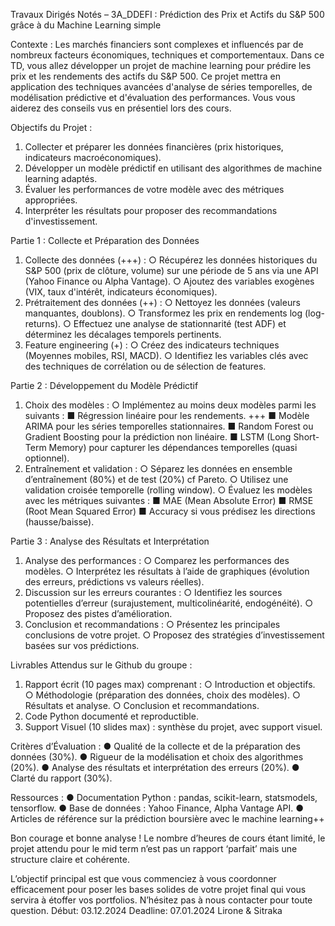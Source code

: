 Travaux Dirigés Notés – 3A_DDEFI : Prédiction des Prix et Actifs du S&P
500 grâce à du Machine Learning simple

Contexte :
Les marchés financiers sont complexes et influencés par de nombreux facteurs économiques,
techniques et comportementaux. Dans ce TD, vous allez développer un projet de machine
learning pour prédire les prix et les rendements des actifs du S&P 500. Ce projet mettra en
application des techniques avancées d'analyse de séries temporelles, de modélisation
prédictive et d'évaluation des performances. Vous vous aiderez des conseils vus en présentiel
lors des cours.

Objectifs du Projet :
1. Collecter et préparer les données financières (prix historiques, indicateurs
macroéconomiques).
2. Développer un modèle prédictif en utilisant des algorithmes de machine learning
adaptés.
3. Évaluer les performances de votre modèle avec des métriques appropriées.
4. Interpréter les résultats pour proposer des recommandations d'investissement.
   
Partie 1 : Collecte et Préparation des Données
1. Collecte des données (+++) :
○ Récupérez les données historiques du S&P 500 (prix de clôture, volume) sur une
période de 5 ans via une API (Yahoo Finance ou Alpha Vantage).
○ Ajoutez des variables exogènes (VIX, taux d'intérêt, indicateurs économiques).
2. Prétraitement des données (++) :
○ Nettoyez les données (valeurs manquantes, doublons).
○ Transformez les prix en rendements log (log-returns).
○ Effectuez une analyse de stationnarité (test ADF) et déterminez les décalages
temporels pertinents.
3. Feature engineering (+) :
○ Créez des indicateurs techniques (Moyennes mobiles, RSI, MACD).
○ Identifiez les variables clés avec des techniques de corrélation ou de sélection de
features.

Partie 2 : Développement du Modèle Prédictif
1. Choix des modèles :
○ Implémentez au moins deux modèles parmi les suivants :
■ Régression linéaire pour les rendements. +++
■ Modèle ARIMA pour les séries temporelles stationnaires.
■ Random Forest ou Gradient Boosting pour la prédiction non linéaire.
■ LSTM (Long Short-Term Memory) pour capturer les dépendances
temporelles (quasi optionnel).
2. Entraînement et validation :
○ Séparez les données en ensemble d’entraînement (80%) et de test (20%) cf
Pareto.
○ Utilisez une validation croisée temporelle (rolling window).
○ Évaluez les modèles avec les métriques suivantes :
■ MAE (Mean Absolute Error)
■ RMSE (Root Mean Squared Error)
■ Accuracy si vous prédisez les directions (hausse/baisse).

Partie 3 : Analyse des Résultats et Interprétation
1. Analyse des performances :
○ Comparez les performances des modèles.
○ Interprétez les résultats à l’aide de graphiques (évolution des erreurs, prédictions
vs valeurs réelles).
2. Discussion sur les erreurs courantes :
○ Identifiez les sources potentielles d’erreur (surajustement, multicolinéarité,
endogénéité).
○ Proposez des pistes d’amélioration.
3. Conclusion et recommandations :
○ Présentez les principales conclusions de votre projet.
○ Proposez des stratégies d’investissement basées sur vos prédictions.

Livrables Attendus sur le Github du groupe :
1. Rapport écrit (10 pages max) comprenant :
○ Introduction et objectifs.
○ Méthodologie (préparation des données, choix des modèles).
○ Résultats et analyse.
○ Conclusion et recommandations.
2. Code Python documenté et reproductible.
3. Support Visuel (10 slides max) : synthèse du projet, avec support visuel.

Critères d’Évaluation :
● Qualité de la collecte et de la préparation des données (30%).
● Rigueur de la modélisation et choix des algorithmes (20%).
● Analyse des résultats et interprétation des erreurs (20%).
● Clarté du rapport (30%).

Ressources :
● Documentation Python : pandas, scikit-learn, statsmodels, tensorflow.
● Base de données : Yahoo Finance, Alpha Vantage API.
● Articles de référence sur la prédiction boursière avec le machine learning++

Bon courage et bonne analyse !
Le nombre d’heures de cours étant limité, le projet attendu pour le mid term n’est pas un
rapport ‘parfait’ mais une structure claire et cohérente.

L’objectif principal est que vous commenciez à vous coordonner efficacement pour
poser les bases solides de votre projet final qui vous servira à étoffer vos portfolios.
N’hésitez pas à nous contacter pour toute question.
Début: 03.12.2024
Deadline: 07.01.2024
Lirone & Sitraka
